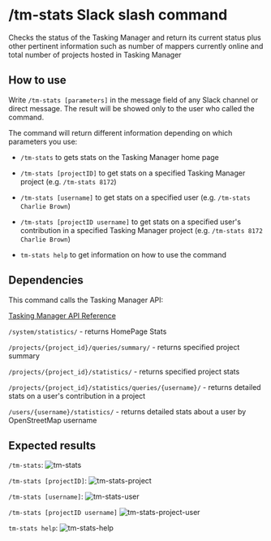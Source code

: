 # /tm-stats Slack slash command
Checks the status of the Tasking Manager and return its current status plus other pertinent information such as number of mappers currently online and total number of projects hosted in Tasking Manager

## How to use
Write `/tm-stats [parameters]` in the message field of any Slack channel or direct message. The result will be showed only to the user who called the command.

The command will return different information depending on which parameters you use:

* `/tm-stats` to gets stats on the Tasking Manager home page

* `/tm-stats [projectID]` to get stats on a specified Tasking Manager project (e.g. `/tm-stats 8172`)

* `/tm-stats [username]` to get stats on a specified user (e.g. `/tm-stats Charlie Brown`)

* `/tm-stats [projectID username]` to get stats on a specified user's contribution in a specified Tasking Manager project (e.g. `/tm-stats 8172 Charlie Brown`)

* `tm-stats help` to get information on how to use the command


## Dependencies
This command calls the Tasking Manager API:

[Tasking Manager API Reference](https://tasks.hotosm.org/api-docs)

`/system/statistics/` - returns HomePage Stats

`/projects/{project_id}/queries/summary/` - returns specified project summary

`/projects/{project_id}/statistics/` - returns specified project stats

`/projects/{project_id}/statistics/queries/{username}/` - returns detailed stats on a user's contribution in a project 

`/users/{username}/statistics/` - returns detailed stats about a user by OpenStreetMap username



## Expected results
`/tm-stats`:
![tm-stats](https://user-images.githubusercontent.com/54427598/87522743-15da0000-c6da-11ea-8fe8-0c25891af02a.png)

`/tm-stats [projectID]`:
![tm-stats-project](https://user-images.githubusercontent.com/54427598/87519968-6fd8c680-c6d6-11ea-9040-8dff25378523.png)

`/tm-stats [username]`:
![tm-stats-user](https://user-images.githubusercontent.com/54427598/87519964-6f403000-c6d6-11ea-8b5f-d2158b89fbf8.png)

`/tm-stats [projectID username]`
![tm-stats-project-user](https://user-images.githubusercontent.com/54427598/87519967-6f403000-c6d6-11ea-85ce-f4e2137ca1bc.png)

`tm-stats help`:
![tm-stats-help](https://user-images.githubusercontent.com/54427598/87519958-6e0f0300-c6d6-11ea-98b6-071eff23eaea.png)
